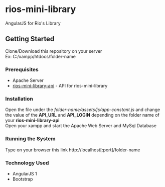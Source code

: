 # rios-mini-library
AngularJS for Rio's Library

## Getting Started
Clone/Download this repository on your server
<br>Ex: C:/xampp/htdocs/folder-name
 
### Prerequisites
* Apache Server
* [rios-mini-library-api](https://github.com/ariesbrylle-bms/rios-mini-library-api.git) - API for rios-mini-library

### Installation
Open the file under the <i>folder-name/assets/js/app-constant.js</i> and change the value of the <b>API_URL</b> and <b>API_LOGIN</b> depending on the folder name of your <b>rios-mini-library-api</b>
<br>Open your xampp and start the Apache Web Server and MySql Database

### Running the System
Type on your browser this link http://localhost[:port]/folder-name

### Technology Used
* AngularJS 1
* Bootstrap
